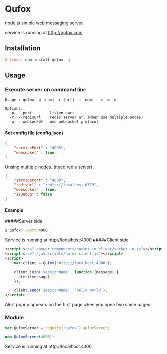 Qufox
========

node.js smiple web messaging server.

service is running at http://qufox.com

## Installation

```bash
$ [sudo] npm install qufox -g
```


## Usage

### Execute server on command line
```
Usage : qufox -p [num] -r [url] -i [num]  -s -w -o

Options:
  -p, --port        listen port
  -r, --redisurl    redis server url (when use multiple nodes)
  -w, --websocket   use websocket protocol
```
#### Set config file (config.json)
```json
{
	"servicePort" : "4000",
	"websocket" : true	
}
```
Unsing multiple nodes. (need redis server)
```json
{
	"servicePort" : "4000",
	"redisUrl" : "redis://localhost:6379",
	"websocket" : true,
	"isDebug" : false
}
```
#### Example
#####Server side
```bash
$ qufox --port 4000
```
Service is running at http://localhost:4000
#####Client side
```html
<script src="./bower_components/socket.io-client/socket.io.js"></script>
<script src="./javascripts/qufox-client.js"></script>
<script>
	var client = Qufox('http://localhost:4000');

	client.join('sessionName', function (message) {
	  alert(message);
	});

	client.send('sessionName', 'hello world');
</script>
```
Alert popup appears on the first page when you open two same pages.

### Module
```javascript
var QufoxServer = require('qufox').QufoxServer;

new QufoxServer(4000);
```
Service is running at http://localhost:4000
